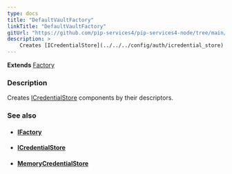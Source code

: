 ```yaml
---
type: docs
title: "DefaultVaultFactory"
linkTitle: "DefaultVaultFactory"
gitUrl: "https://github.com/pip-services4/pip-services4-node/tree/main/pip-services4-vault-node"
description: > 
    Creates [ICredentialStore](../../../config/auth/icredential_store) components by their descriptors. .
---
```


**Extends** [Factory](../../../components/build/factory)
    
### Description
Creates [ICredentialStore](../../../config/auth/icredential_store) components by their descriptors.

### See also
- ####  [IFactory](../../../components/build/ifactory)
- #### [ICredentialStore](../../../config/auth/icredential_store)
- ####  [MemoryCredentialStore](../../../config/auth/memory_credential_store)
